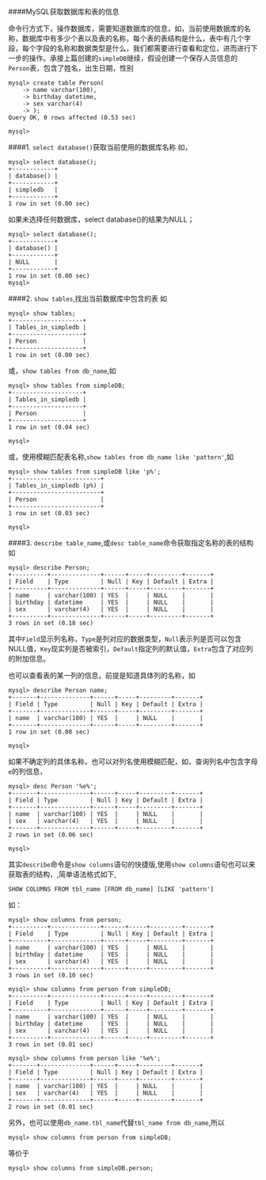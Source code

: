 ####MySQL获取数据库和表的信息

命令行方式下，操作数据库，需要知道数据库的信息，如，当前使用数据库的名称，数据库中有多少个表以及表的名称，每个表的表结构是什么，表中有几个字段，每个字段的名称和数据类型是什么，我们都需要进行查看和定位，进而进行下一步的操作。承接上篇创建的`simpleDB`继续，假设创建一个保存人员信息的`Person`表，包含了姓名，出生日期，性别

	mysql> create table Person(
		-> name varchar(100),
		-> birthday datetime,
		-> sex varchar(4)
		-> );
	Query OK, 0 rows affected (0.53 sec)

	mysql> 

####1. `select database()`获取当前使用的数据库名称
如，

	mysql> select database();
	+------------+
	| database() |
	+------------+
	| simpledb   |
	+------------+
	1 row in set (0.00 sec)

如果未选择任何数据库，select database()的结果为NULL；


	mysql> select database();
	+------------+
	| database() |
	+------------+
	| NULL       |
	+------------+
	1 row in set (0.00 sec)	
	mysql>

####2. `show tables`,找出当前数据库中包含的表
如

	mysql> show tables;
	+--------------------+
	| Tables_in_simpledb |
	+--------------------+
	| Person             |
	+--------------------+
	1 row in set (0.00 sec)
	
或，`show tables from db_name`,如

	mysql> show tables from simpleDB;
	+--------------------+
	| Tables_in_simpledb |
	+--------------------+
	| Person             |
	+--------------------+
	1 row in set (0.04 sec)

	mysql> 
		
或，使用模糊匹配表名称,`show tables from db_name like 'pattern'`,如

	mysql> show tables from simpleDB like 'p%';
	+-------------------------+
	| Tables_in_simpledb (p%) |
	+-------------------------+
	| Person                  |
	+-------------------------+
	1 row in set (0.03 sec)

	mysql> 

####3. `describe table_name`,或`desc table_name`命令获取指定名称的表的结构
如

	mysql> describe Person;
	+----------+--------------+------+-----+---------+-------+
	| Field    | Type         | Null | Key | Default | Extra |
	+----------+--------------+------+-----+---------+-------+
	| name     | varchar(100) | YES  |     | NULL    |       |
	| birthday | datetime     | YES  |     | NULL    |       |
	| sex      | varchar(4)   | YES  |     | NULL    |       |
	+----------+--------------+------+-----+---------+-------+
	3 rows in set (0.18 sec)

其中`Field`显示列名称，`Type`是列对应的数据类型，`Null`表示列是否可以包含NULL值，`Key`现实列是否被索引，`Default`指定列的默认值，`Extra`包含了对应列的附加信息。

也可以查看表的某一列的信息，前提是知道具体列的名称，如

	mysql> describe Person name;
	+-------+--------------+------+-----+---------+-------+
	| Field | Type         | Null | Key | Default | Extra |
	+-------+--------------+------+-----+---------+-------+
	| name  | varchar(100) | YES  |     | NULL    |       |
	+-------+--------------+------+-----+---------+-------+
	1 row in set (0.08 sec)

	mysql> 
如果不确定列的具体名称，也可以对列名使用模糊匹配，如，查询列名中包含字母`e`的列信息，

	mysql> desc Person '%e%';
	+-------+--------------+------+-----+---------+-------+
	| Field | Type         | Null | Key | Default | Extra |
	+-------+--------------+------+-----+---------+-------+
	| name  | varchar(100) | YES  |     | NULL    |       |
	| sex   | varchar(4)   | YES  |     | NULL    |       |
	+-------+--------------+------+-----+---------+-------+
	2 rows in set (0.06 sec)

	mysql> 

其实`describe`命令是`show columns`语句的快捷版,使用`show columns`语句也可以来获取表的结构，,简单语法格式如下,

	SHOW COLUMNS FROM tbl_name [FROM db_name] [LIKE 'pattern']
如：

	mysql> show columns from person;
	+----------+--------------+------+-----+---------+-------+
	| Field    | Type         | Null | Key | Default | Extra |
	+----------+--------------+------+-----+---------+-------+
	| name     | varchar(100) | YES  |     | NULL    |       |
	| birthday | datetime     | YES  |     | NULL    |       |
	| sex      | varchar(4)   | YES  |     | NULL    |       |
	+----------+--------------+------+-----+---------+-------+
	3 rows in set (0.10 sec)

	mysql> show columns from person from simpleDB;
	+----------+--------------+------+-----+---------+-------+
	| Field    | Type         | Null | Key | Default | Extra |
	+----------+--------------+------+-----+---------+-------+
	| name     | varchar(100) | YES  |     | NULL    |       |
	| birthday | datetime     | YES  |     | NULL    |       |
	| sex      | varchar(4)   | YES  |     | NULL    |       |
	+----------+--------------+------+-----+---------+-------+
	3 rows in set (0.01 sec)

	mysql> show columns from person like '%e%';
	+-------+--------------+------+-----+---------+-------+
	| Field | Type         | Null | Key | Default | Extra |
	+-------+--------------+------+-----+---------+-------+
	| name  | varchar(100) | YES  |     | NULL    |       |
	| sex   | varchar(4)   | YES  |     | NULL    |       |
	+-------+--------------+------+-----+---------+-------+
	2 rows in set (0.01 sec)

另外，也可以使用`db_name.tbl_name`代替`tbl_name from db_name`,所以

	mysql> show columns from person from simpleDB;
	
等价于		

	mysql> show columns from simpleDB.person;


